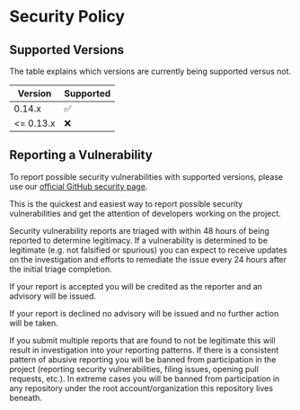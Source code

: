 # Security Policy

## Supported Versions ##

The table explains which versions are currently being supported versus not.

| Version   | Supported          |
| --------- | ------------------ |
| 0.14.x    | :white_check_mark: |
| <= 0.13.x | :x:                |

## Reporting a Vulnerability ##

To report possible security vulnerabilities with supported versions, please use
our [official GitHub security page](https://github.com/glektarssza/minecraft-high-res-screenshots/security).

This is the quickest and easiest way to report possible security vulnerabilities
and get the attention of developers working on the project.

Security vulnerability reports are triaged with within 48 hours of being
reported to determine legitimacy. If a vulnerability is determined to be
legitimate (e.g. not falsified or spurious) you can expect to receive updates on
the investigation and efforts to remediate the issue every 24 hours after the
initial triage completion.

If your report is accepted you will be credited as the reporter and an advisory
will be issued.

If your report is declined no advisory will be issued and no further action will
be taken.

If you submit multiple reports that are found to not be legitimate this will
result in investigation into your reporting patterns. If there is a consistent
pattern of abusive reporting you will be banned from participation in the
project (reporting security vulnerabilities, filing issues, opening pull
requests, etc.). In extreme cases you will be banned from participation in any
repository under the root account/organization this repository lives beneath.

